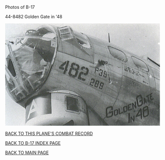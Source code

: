 
Photos of B-17






 




44-8482 Golden Gate in '48  
  

![](44-8482.jpg)  
  

[BACK TO THIS PLANE'S COMBAT RECORD](ValorToVictory/b17s/44-8482.md)  

[BACK TO B-17 INDEX PAGE](ValorToVictory/000b17s.md)  

[BACK TO MAIN PAGE](ValorToVictory/index.html)


